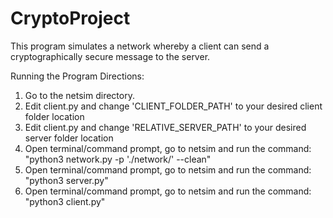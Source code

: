 # CryptoProject

This program simulates a network whereby a client can send a cryptographically secure message to the server.  

Running the Program Directions:
1. Go to the netsim directory.
2. Edit client.py and change 'CLIENT_FOLDER_PATH' to your desired client folder location
3. Edit client.py and change 'RELATIVE_SERVER_PATH' to your desired server folder location
4. Open terminal/command prompt, go to netsim and run the command: "python3 network.py -p './network/' --clean"
5. Open terminal/command prompt, go to netsim and run the command: "python3 server.py"
6. Open terminal/command prompt, go to netsim and run the command: "python3 client.py"
